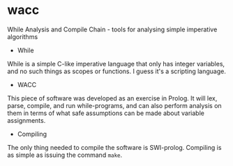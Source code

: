 wacc
====

While Analysis and Compile Chain - tools for analysing simple imperative algorithms

* While

While is a simple C-like imperative language that only has integer variables, and no such things as scopes or functions.
I guess it's a scripting language.

* WACC

This piece of software was developed as an exercise in Prolog.
It will lex, parse, compile, and run while-programs, and can also
perform analysis on them in terms of what safe assumptions can be made about variable assignments.

* Compiling

The only thing needed to compile the software is SWI-prolog.
Compiling is as simple as issuing the command ```make```.
